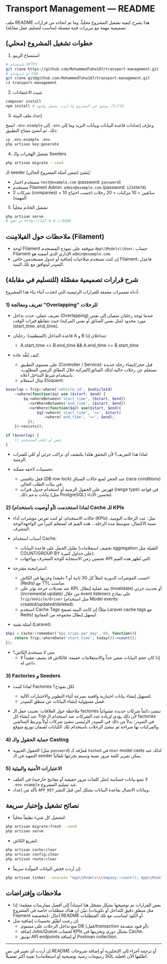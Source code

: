# Transport Management — README

ملف README هذا يشرح كيفية تشغيل المشروع محلياً، وما تم اتخاذه من قرارات تصميمية مهمة مع تبريرات فنية مفصلة (مناسب لتسليم عمل مقابلة).

## خطوات تشغيل المشروع (محلي)

1. استنساخ الريبو

```bash
# باستخدام HTTPS
git clone https://github.com/MohammedTaha187/transport-management.git
# أو باستخدام SSH
git clone git@github.com:MohammedTaha187/transport-management.git
cd transport-management
```

2. تثبيت الاعتمادات

```bash
composer install
npm install # موجود في المشروع إذا أردت تشغيل واجهة JS/CSS
```

3. إعداد ملف البيئة

انسخ `.env.example` إلى `.env` وعرّف إعدادات قاعدة البيانات وبيانات البريد وما إلى ذلك. ثم أنشئ مفتاح التطبيق:

```bash
cp .env.example .env
php artisan key:generate
```

4. تشغيل الهجرات والـ Seeders

```bash
php artisan migrate --seed
```

الـ seeder يُنشئ (ضمن أمثلة المشروع الحالي):
- مستخدم اختبار `test@example.com` (password: `password`)
- مستخدم Filament Admin: `admin@example.com` (password: `12345678`)
- 2 شركات (companies) + 10 سائقين + 10 مركبات + 20 رحلات (حسب احتياج المهمة)

5. تشغيل الخادم محلياً

```bash
php artisan serve
# ثم افتح http://127.0.0.1:8000
```

## ملاحظات حول الفيلامِنت (Filament)

- لوحة Filament متوقفة على نموذج المستخدم `App\\Models\\User`، حساب Filament الإداري الذي أضفته هو `admin@example.com`.
- إن كنت تستخدم صلاحيات إضافية أو جدول مستخدمين خاص Filament، فاعدِل السيِدر ليتوافق مع تلك البنية.

## شرح قرارات تصميمية مفصّلة (للتسليم في مقابلة)
أدناه تفسيرات معمقة للقرارات الرئيسية التي اتخذت أثناء بناء هذا المشروع.

### 1) تعريف ومعالجة "Overlapping" للرحلات

- تعريف عملي: حدث تداخل (Overlapping) عندما توجد رحلتان تنتميان إلى نفس مورد محدود (مثل نفس السائق أو نفس المركبة) حيث تتقاطع فترات الوقت (start_time..end_time).

- قاعدة التداخل (المنطقية): رحلتان A و B تتداخلان إذا:
  - A.start_time <= B.end_time && A.end_time >= B.start_time

- كيف يُنَفَّذ عادة:
  - على مستوى التطبيق (Controller / Service): قبل حجز/إنشاء رحلة جديدة نستعلم عن رحلات حالية لذلك السائق/المركبة خلال النطاق الزمني المطلوب، باستخدام شرط التداخل أعلاه.
  - مثال استعلام Eloquent:

```php
$overlap = Trip::where('vehicle_id', $vehicleId)
    ->where(function($q) use ($start, $end) {
        $q->whereBetween('start_time', [$start, $end])
          ->orWhereBetween('end_time', [$start, $end])
          ->orWhere(function($q2) use($start, $end){
              $q2->where('start_time', '<=', $start)
                 ->where('end_time', '>=', $end);
          });
    })->exists();

if ($overlap) {
    // رفض أو إعلام المستخدم
}
```

- لماذا هذا التعريف؟ لأن التحقق هكذا يكتشف أي تراكب جزئي أو كلي للفترات الزمنية.

- تحسينات لاحقة ممكنة:
  - قفل تنافسي (DB row lock) عند الحجز لمنع حالات السباق (race conditions) في بيئات الطلب العالي.
  - فهرس على الحقول الزمنية أو استخدام جدول فترات (range type) في قواعد بيانات تدعم ذلك (مثل PostgreSQL) لتحسين الأداء.

### 2) لماذا استخدمت (أو أوصيت باستخدام) Cache للـ KPIs

- حالات الاستخدام: لو كنت تعرض مؤشرات أداء (KPIs) مثل: عدد الرحلات اليومية، نسبة الاكتمال، متوسط مدة الرحلة... هذه القيم قد تُستعلم كثيراً من الواجهة/لوحة المشرف.

- أسباب استخدام Cache:
  - تقليل الحمل على قاعدة البيانات (تخفيف استعلامات aggregation الثقيلة مثل COUNT/GROUP BY على جداول كبيرة).
  - تحسين زمن الاستجابة للوحة المشرف وواجهات API التي تُظهر هذه القيم.

- استراتيجية مقترحة:
  - احسب المؤشرات الدورية (مثلاً كل 30 ثانية أو 1 دقيقة) وخزنها في الكاش (Redis) مع TTL مناسب.
  - عند تعديلات حرجة تؤثر على KPI، نفذ عملية إبطال (invalidate) أو تحديث جزئي (incremental update) من خلال event listeners على نماذج `Trip/Vehicle/Driver` (مثل استخدام Model events: created/updated/deleted).
  - استخدم Cache Tags إن كانت البنية تسمح (مثلاً Laravel cache tags مع Redis) ليسهل إبطال مجموعة من المفاتيح.

- أمثلة تقنية (Laravel):
```php
$kpi = Cache::remember('kpi.trips.per_day', 60, function(){
    return Trip::whereDate('start_time', today())->count();
});
```

- متى لا تستخدم الكاش؟
  - إذا كان حجم البيانات صغير جداً والاستعلامات خفيفة، فالكاش قد يضيف تعقيداً لا داعي له.

### 3) Factories و Seeders

- لماذا كتبت Factories لكل نموذج؟
  - لتسهيل إنشاء بيانات اختبارية واقعية بسرعة أثناء التطوير والاختبارات الآلية.
  - فصل مسؤولية إنشاء البيانات عن منطق السيِدر.

- ملاحظة حول العلاقات: تجنبت جعل الـ factories تنشئ دائماً شركات جديدة عشوائياً عند إنشاء كل Trip لأن ذلك يؤدي لزيادة عدد الشركات عند استخدام الـ factories في السيِدر؛ بدلاً من ذلك في السيِدر الرئيسي ننشئ شركات أولاً ونربط السائقين والمركبات بها صراحة ثم ننشئ الرحلات باستخدام تلك الكيانات لضمان توزيع متوقع.

### 4) حماية الحقول والـ Casting

- الحقول الحيوية (مثل `password`) مُعرَّفة كـ `hashed` في `User` model casts لذلك عند التمهيد في الـ seeder يمكن تمرير كلمة مرور نصية وسيتم تجزئتها تلقائياً.

### 5) الاعتبارات الأمنية والبيئية

- لا تضع بيانات حساسة (مثل كلمات مرور حقيقية أو مفاتيح خارجية) في الملف `.env.example` عند تسليم المشروع.
- تأكد من إعداد `APP_KEY` وبيانات الاتصال بقاعدة البيانات بشكل آمن قبل النشر.

## نصائح تشغيل وإختبار سريعة

- لتشغيل كل شيء نظيفاً محلياً:

```bash
php artisan migrate:fresh --seed
php artisan serve
```

- لتفريغ الكاش:

```bash
php artisan cache:clear
php artisan config:clear
php artisan route:clear
```

- إن أردت فحص البيانات المولّدة سريعاً:

```bash
php artisan tinker --execute "App\\Models\\Company::count(); App\\Models\\Trip::count();"
```

## ملاحظات وإفتراضات

- بعض القرارات تم توضيحها بشكل مفصّل هنا استناداً إلى أفضل ممارسات معمّمة؛ إذا تبيّن أن هناك متطلبات خاصة في المشروع (مثل منطق دقيق للتداخل أو تكوينات Filament مخصصة)، أعدّل README أو الكود ليتناسب مع تلك المتطلبات.
- إن رغبت أطبّق تحسينات إضافية مثل:
  - منع تداخل الرحلات على مستوى DB (قفل/transaction أو قيود متقدمة)،
  - إضافة Jobs/Queue لحساب KPIs بشكل دوري وتخزينها في Cache،
  - توثيق API endpoints أو إضافة Postman collection.

---

إن أردت أي تغيير في نص README أو ترجمة أجزاء إلى الإنجليزية أو إضافة شروحات تقنية أكثر تفصيلاً (رسومات زمنية توضيحية أو استعلامات SQL فعلية) أطبّقها الآن.

